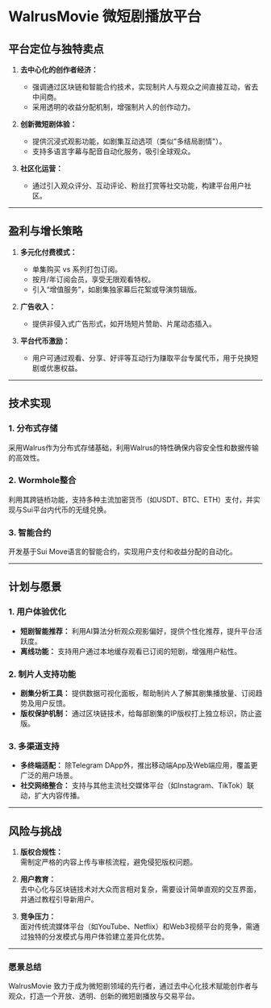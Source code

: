 # WalrusMovie 微短剧播放平台

## **平台定位与独特卖点**

1. **去中心化的创作者经济：**
    - 强调通过区块链和智能合约技术，实现制片人与观众之间直接互动，省去中间商。
    - 采用透明的收益分配机制，增强制片人的创作动力。

2. **创新微短剧体验：**
    - 提供沉浸式观影功能，如剧集互动选项（类似"多结局剧情"）。
    - 支持多语言字幕与配音自动化服务，吸引全球观众。

3. **社区化运营：**
    - 通过引入观众评分、互动评论、粉丝打赏等社交功能，构建平台用户社区。


---

## **盈利与增长策略**

1. **多元化付费模式：**
    - 单集购买 vs 系列打包订阅。
    - 按月/年订阅会员，享受无限观看特权。
    - 引入“增值服务”，如剧集独家幕后花絮或导演剪辑版。

2. **广告收入：**
    - 提供非侵入式广告形式，如开场短片赞助、片尾动态插入。

3. **平台代币激励：**
    - 用户可通过观看、分享、好评等互动行为赚取平台专属代币，用于兑换短剧或优惠权益。

---

## **技术实现**

### **1. 分布式存储**
采用Walrus作为分布式存储基础，利用Walrus的特性确保内容安全性和数据传输的高效性。

### **2. Wormhole整合**
利用其跨链桥功能，支持多种主流加密货币（如USDT、BTC、ETH）支付，并实现与Sui平台内代币的无缝兑换。

### **3. 智能合约**
开发基于Sui Move语言的智能合约，实现用户支付和收益分配的自动化。

---

## 计划与愿景

### **1. 用户体验优化**
- **短剧智能推荐：**
  利用AI算法分析观众观影偏好，提供个性化推荐，提升平台活跃度。
- **离线功能：**
  支持用户通过本地缓存观看已订阅的短剧，增强用户粘性。

### **2. 制片人支持功能**
- **剧集分析工具：**
  提供数据可视化面板，帮助制片人了解其剧集播放量、订阅趋势及用户反馈。
- **版权保护机制：**
  通过区块链技术，给每部剧集的IP版权打上独立标识，防止盗版。

### **3. 多渠道支持**
- **多终端适配：**
  除Telegram DApp外，推出移动端App及Web端应用，覆盖更广泛的用户场景。
- **社交网络整合：**
  支持与其他主流社交媒体平台（如Instagram、TikTok）联动，扩大内容传播。

---

## **风险与挑战**

1. **版权合规性：**  
   需制定严格的内容上传与审核流程，避免侵犯版权问题。

2. **用户教育：**  
   去中心化与区块链技术对大众而言相对复杂，需要设计简单直观的交互界面，并通过教程引导新用户。

3. **竞争压力：**  
   面对传统流媒体平台（如YouTube、Netflix）和Web3视频平台的竞争，需通过独特的分发模式与用户体验建立差异化优势。

---

### **愿景总结**

WalrusMovie 致力于成为微短剧领域的先行者，通过去中心化技术赋能创作者与观众，打造一个开放、透明、创新的微短剧播放与交易平台。